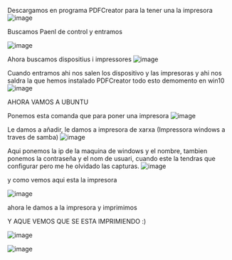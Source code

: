 Descargamos en programa PDFCreator para la tener una la impresora 
![image](https://github.com/user-attachments/assets/a5e08a99-c006-4064-84bb-27f112724d6f)

Buscamos Paenl de control y entramos


![image](https://github.com/user-attachments/assets/f6f50a19-0f01-4641-952a-452b7ebe7d5b)

Ahora buscamos dispositius i impressores
![image](https://github.com/user-attachments/assets/8a67b088-939a-4dc7-b915-cb6108a89dc3)

Cuando entramos ahi nos salen los dispositivo y las impresoras y ahi nos saldra la que hemos instalado  PDFCreator todo esto demomento en win10
![image](https://github.com/user-attachments/assets/0017cb05-6dcf-4b1d-add0-46912bd85ffe)

AHORA VAMOS A UBUNTU 

Ponemos esta comanda que para poner una impresora
![image](https://github.com/user-attachments/assets/f86e70b6-ba49-4068-b505-2930aa66b09f)


Le damos a añadir, le damos a impresora de xarxa (Impressora windows a traves de samba) 
![image](https://github.com/user-attachments/assets/be1b8465-0f34-48b4-9be9-fd56e1158093)

Aqui ponemos la ip de la maquina de windows y el nombre, tambien ponemos la contraseña y el nom de usuari, cuando este la tendras que configurar pero me he olvidado las capturas.
![image](https://github.com/user-attachments/assets/4bda1906-0951-4615-8023-b77a56ef289e)

y como vemos aqui esta la impresora 


![image](https://github.com/user-attachments/assets/68684a1c-b7ad-4a73-949e-769cfaca58de)




 ahora le damos a la impresora y imprimimos 
 
 Y AQUE VEMOS QUE SE ESTA IMPRIMIENDO :)

 ![image](https://github.com/user-attachments/assets/f85e359c-761f-4cd2-ba10-c123f23e9a78)

![image](https://github.com/user-attachments/assets/f0c3b4d2-efc5-4b72-8ffa-75fb68ab4af5)
